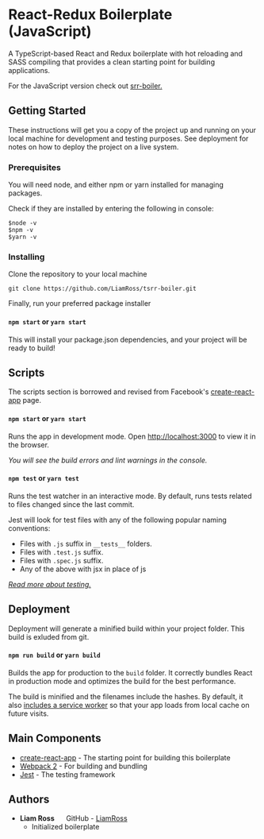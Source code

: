 # React-Redux Boilerplate (JavaScript)

A TypeScript-based React and Redux boilerplate with hot reloading and SASS compiling that provides a clean starting point for building applications.

For the JavaScript version check out [srr-boiler.](https://github.com/LiamRoss/srr-boiler.git)

## Getting Started

These instructions will get you a copy of the project up and running on your local machine for development and testing purposes. See deployment for notes on how to deploy the project on a live system.

### Prerequisites

You will need node, and either npm or yarn installed for managing packages.

Check if they are installed by entering the following in console:
```
$node -v
$npm -v
$yarn -v
```

### Installing

Clone the repository to your local machine

```
git clone https://github.com/LiamRoss/tsrr-boiler.git
```

Finally, run your preferred package installer
#### `npm start` or `yarn start`

This will install your package.json dependencies, and your project will be ready to build!

## Scripts

The scripts section is borrowed and revised from Facebook's [create-react-app](https://github.com/facebookincubator/create-react-app#npm-start-or-yarn-start) page.

#### `npm start` or `yarn start`

Runs the app in development mode.
Open [http://localhost:3000](http://localhost:3000) to view it in the browser.

*You will see the build errors and lint warnings in the console.*

#### `npm test` or `yarn test`

Runs the test watcher in an interactive mode.
By default, runs tests related to files changed since the last commit.

Jest will look for test files with any of the following popular naming conventions:

* Files with `.js` suffix in `__tests__` folders.
* Files with `.test.js` suffix.
* Files with `.spec.js` suffix.
* Any of the above with jsx in place of js

*[Read more about testing.](https://github.com/facebookincubator/create-react-app/blob/master/packages/react-scripts/template/README.md#running-tests)*

## Deployment

Deployment will generate a minified build within your project folder. This build is exluded from git.

#### `npm run build` or `yarn build`

Builds the app for production to the `build` folder.
It correctly bundles React in production mode and optimizes the build for the best performance.

The build is minified and the filenames include the hashes.
By default, it also [includes a service worker](https://github.com/facebookincubator/create-react-app/blob/master/packages/react-scripts/template/README.md#making-a-progressive-web-app) so that your app loads from local cache on future visits.

## Main Components

* [create-react-app](https://github.com/facebookincubator/create-react-app) - The starting point for building this boilerplate
* [Webpack 2](https://webpack.js.org/) - For building and bundling
* [Jest](https://facebook.github.io/jest/) - The testing framework

## Authors

* **Liam Ross**&nbsp;&nbsp;&nbsp;&nbsp;&nbsp;&nbsp;GitHub - [LiamRoss](https://github.com/LiamRoss)
    * Initialized boilerplate

